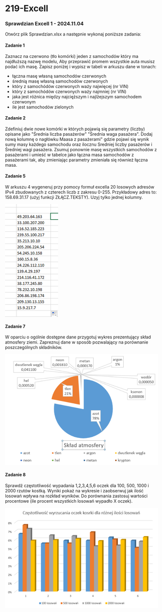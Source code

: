 # 219-Excell

### Sprawdzian Excell 1 - 2024.11.04

Otwórz plik Sprawdzian.xlsx a następnie wykonaj poniższe zadania:

#### Zadanie 1
Zaznacz na czerwono (tło komórki) jeden z samochodów który ma najdłuższą nazwę modelu,
Aby przeprawić promem wszystkie auta musisz podać ich masę. Zapisz poniżej i wypisz w tabeli w arkuszu dane w tonach:
- łączna masę własną samochodów czerwonych
- średnią masę własną samochodów czerwonych 
- który z samochódów czerwonych waży najwięcej (nr VIN)
- który z samochódów czerwonych waży najmniej (nr VIN)
- jaka jest różnica między najcięższym i najlżejszym samochodem czerwonym
- ile jest samochodów zielonych

<!--
![Zadanie 1](Zadanie1.PNG)|


#### Zadanie 2
Dodaj nową kolumnę do istniejącego arkusza i nazwij ją "Pokład" a następnie za pomocą odpowiedniej funkcji dokonaj sprawdzenia: 
- Jeśli samochód będzie ważył więcej niż 1.5 tony to wypisz obok jego nazwy tekst “dolny pokład” a jeśli mniejsza niż 1.5 tony “górny pokład”.
- Sprawdź i napisz ile popłynie na górnym a ile na dolnym pokładzie.


![Zadanie 2](Zadanie2.PNG)
-->
#### Zadanie 2
Zdefiniuj dwie nowe komórki w których pojawią się parametry (liczby) opisane jako "Średnia liczba pasażerów" "Średnia waga pasażera". Dodaj nową kolumnę o nagłówku Maasa z pasażerami" gdzie pojawi się wynik sumy masy każdego samochodu oraz ilocznu Sredniej liczby pasażerów i Średniej wagi pasażera. Zsumuj ponownie masę wszystkich samochodów z pasażerami i umieść w tabelce jako łączna masa samochodów z pasażerami tak, aby zmieniając parametry zmieniała się również łączna masa. 

<!--
![Zadanie 2](Zadanie2a.PNG)

#### Zadanie 4

Dodaj nowy arkusz i zmień jego nazwę na “Zadanie 3”. Wypisz 30 losowych dat w jednej kolumnie, a w kolumnie obok wypisz słowo “ŚWIĘTO” ale tylko jeśli dzień jest niedzielą. (postaraj się użyć tylko dwie kolumny)

![Zadanie 3](Zadanie3.PNG)
-->
#### Zadanie 5

W arkuszu 4 wygeneruj przy pomocy formuł excella 20 losowych adresów IPv4 zbudowanych z czterech liczb z zakresu 0-255. Przykładowy adres to: 158.69.31.17 (użyj funkcji ZŁĄCZ.TEKSTY). Uzyj tylko jednej kolumny.

![Zadanie 4](Zadanie4.PNG)

<!--
#### Zadanie 6

Korzystając z generatora danych www.mockaroo.com wygeneruj bazę, która będzie zawierać 500 osób z następującymi danymi: Imię, Nazwisko, email, płeć a następnie zaimportuj wygenerowany plik do Excell jako kolejny arkusz o nazwie "Zadanie 5".

![Zadanie 5](Zadanie5.PNG)

Po zakończeniu pracy zapisz skoroszyt w utworzonym przez siebie na pulpicie folderze nazwanym wg następującego schematu: “Sprawdzian_ImięNazwisko_Klasa”
-->

#### Zadanie 7

W oparciu o ogólnie dostępne dane przygotuj wykres prezentujący skład atmosfery ziemi. Zapreznuj dane w sposób pozwalający na porównanie poszczególnych składników. 

![Powietrze](Powietrze.PNG)

#### Zadanie 8

Sprawdź częstotliwość wypadania 1,2,3,4,5,6 oczek dla 100, 500, 1000 i 2000 rzutów kostką. Wyniki pokaż na wykresie i zaobserwuj jak ilość losowań wpływa na rozkład wyników. Do porównania zastosuj wartości procentowe (ile procent wszystkich losowań wypadło X oczek).

![Kostka](Kostka.PNG)
